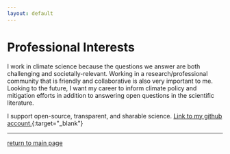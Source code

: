 ```yaml
---
layout: default
---
```


# Professional Interests

I work in climate science because the questions we answer are both challenging and societally-relevant. Working in a research/professional community that is friendly and collaborative is also very important to me. Looking to the future, I want my career to inform climate policy and mitigation efforts in addition to answering open questions in the scientific literature.

<!-- Talk about climate impacts on under-resourced communities, and the global south. -->

<!-- [link to PREFIRE article highlighting the work of graduate studets](https://prefire.ssec.wisc.edu/news/2022/04/06/scientific.html){:target="_blank"} -->

I support open-source, transparent, and sharable science. [Link to my github account.](https://github.com/jshaw35){:target="_blank"}

* * *

[return to main page](./)
